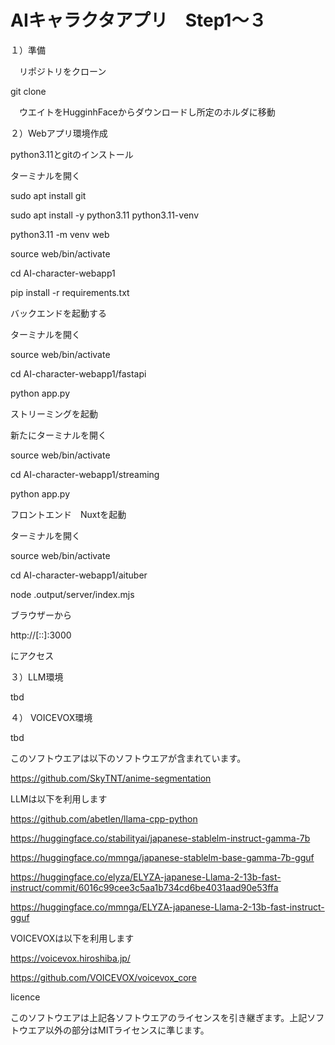 # AIキャラクタアプリ　Step1〜３
１）準備

　リポジトリをクローン

 git clone 
 
　ウエイトをHugginhFaceからダウンロードし所定のホルダに移動



２）Webアプリ環境作成

python3.11とgitのインストール

ターミナルを開く

sudo apt install git

sudo apt install -y python3.11 python3.11-venv

python3.11 -m venv web

source web/bin/activate

cd  AI-character-webapp1

pip install -r requirements.txt


バックエンドを起動する

ターミナルを開く

source web/bin/activate

cd AI-character-webapp1/fastapi

python app.py


ストリーミングを起動

新たにターミナルを開く

source web/bin/activate

cd AI-character-webapp1/streaming

python app.py



フロントエンド　Nuxtを起動

ターミナルを開く

source web/bin/activate

cd AI-character-webapp1/aituber

node .output/server/index.mjs

ブラウザーから

http://[::]:3000

にアクセス



３）LLM環境

tbd



４） VOICEVOX環境

tbd



このソフトウエアは以下のソフトウエアが含まれています。

https://github.com/SkyTNT/anime-segmentation

LLMは以下を利用します

https://github.com/abetlen/llama-cpp-python

https://huggingface.co/stabilityai/japanese-stablelm-instruct-gamma-7b

https://huggingface.co/mmnga/japanese-stablelm-base-gamma-7b-gguf

https://huggingface.co/elyza/ELYZA-japanese-Llama-2-13b-fast-instruct/commit/6016c99cee3c5aa1b734cd6be4031aad90e53ffa

https://huggingface.co/mmnga/ELYZA-japanese-Llama-2-13b-fast-instruct-gguf


VOICEVOXは以下を利用します

https://voicevox.hiroshiba.jp/

https://github.com/VOICEVOX/voicevox_core


licence

このソフトウエアは上記各ソフトウエアのライセンスを引き継ぎます。上記ソフトウエア以外の部分はMITライセンスに準じます。




